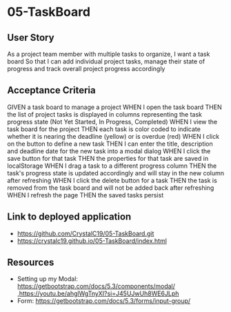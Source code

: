 # 05-TaskBoard

## User Story
As a project team member with multiple tasks to organize, I want a task board 
So that I can add individual project tasks, manage their state of progress and track overall project progress accordingly

## Acceptance Criteria
GIVEN a task board to manage a project
WHEN I open the task board
THEN the list of project tasks is displayed in columns representing the task progress state (Not Yet Started, In Progress, Completed)
WHEN I view the task board for the project
THEN each task is color coded to indicate whether it is nearing the deadline (yellow) or is overdue (red)
WHEN I click on the button to define a new task
THEN I can enter the title, description and deadline date for the new task into a modal dialog
WHEN I click the save button for that task
THEN the properties for that task are saved in localStorage
WHEN I drag a task to a different progress column
THEN the task's progress state is updated accordingly and will stay in the new column after refreshing
WHEN I click the delete button for a task
THEN the task is removed from the task board and will not be added back after refreshing
WHEN I refresh the page
THEN the saved tasks persist


## Link to deployed application
- https://github.com/CrystalC19/05-TaskBoard.git
- https://crystalc19.github.io/05-TaskBoard/index.html



## Resources
- Setting up my Modal: https://getbootstrap.com/docs/5.3/components/modal/ ,https://youtu.be/ahglWgTnyXI?si=J45UJwUh8WE6JLph
- Form: https://getbootstrap.com/docs/5.3/forms/input-group/



